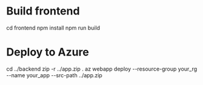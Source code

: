 # Build frontend
cd frontend
npm install
npm run build

# Deploy to Azure
cd ../backend
zip -r ../app.zip .
az webapp deploy --resource-group your_rg --name your_app --src-path ../app.zip
